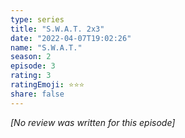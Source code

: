```yaml
---
type: series
title: "S.W.A.T. 2x3"
date: "2022-04-07T19:02:26"
name: "S.W.A.T."
season: 2
episode: 3
rating: 3
ratingEmoji: ⭐️⭐️⭐️
share: false
---
```


*[No review was written for this episode]*
